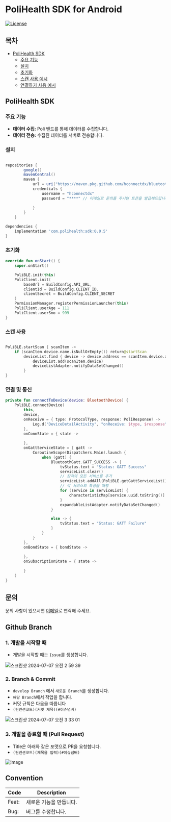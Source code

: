 
# PoliHealth SDK for Android

[![License](https://img.shields.io/badge/license-MIT-blue.svg)](LICENSE)

## 목차
- [PoliHealth SDK](#polihealth-sdk)
  - [주요 기능](#주요-기능)
  - [설치](#설치)
  - [초기화](#초기화)
  - [스캔 사용 예시](#스캔-사용)
  - [연결하기 사용 예시](#연결-및-통신)


## PoliHealth SDK

### 주요 기능
- **데이터 수집:** Poli 밴드를 통해 데이터를 수집합니다.
- **데이터 전송:** 수집된 데이터를 서버로 전송합니다.

### 설치
```groovy

repositories {
        google()
        mavenCentral()
        maven {
            url = uri("https://maven.pkg.github.com/hconnectdx/bluetooth-sdk-android")
            credentials {
                username = "hconnectdx"
                password = "****" // 이메일로 문의를 주시면 토큰을 발급해드립니다.
            
            }
        }
    }

dependencies {
    implementation 'com.polihealth:sdk:0.0.5'
}
```

### 초기화
```kotlin
override fun onStart() {
    super.onStart()

    PoliBLE.init(this)
    PoliClient.init(
        baseUrl = BuildConfig.API_URL,
        clientId = BuildConfig.CLIENT_ID,
        clientSecret = BuildConfig.CLIENT_SECRET
    )
    PermissionManager.registerPermissionLauncher(this)
    PoliClient.userAge = 111
    PoliClient.userSno = 999
}
```

### 스캔 사용
```kotlin

PoliBLE.startScan { scanItem ->
    if (scanItem.device.name.isNullOrEmpty()) return@startScan
        deviceList.find { device -> device.address == scanItem.device.address }?: run {
            deviceList.add(scanItem.device)
            deviceListAdapter.notifyDataSetChanged()
        }
}
```

### 연결 및 통신
```kotlin
private fun connectToDevice(device: BluetoothDevice) {
    PoliBLE.connectDevice(
        this,
        device,
        onReceive = { type: ProtocolType, response: PoliResponse? ->
            Log.d("DeviceDetailActivity", "onReceive: $type, $response")
        },
        onConnState = { state ->
         
        },
        onGattServiceState = { gatt ->
            CoroutineScope(Dispatchers.Main).launch {
                when (gatt) {
                    BluetoothGatt.GATT_SUCCESS -> {
                        tvStatus.text = "Status: GATT Success"
                        serviceList.clear()
                        // 장치의 모든 서비스를 추가
                        serviceList.addAll(PoliBLE.getGattServiceList())
                        // 각 서비스의 특성을 매핑
                        for (service in serviceList) {
                            characteristicMap[service.uuid.toString()] = service.characteristics
                        }
                        expandableListAdapter.notifyDataSetChanged()
                    }

                    else -> {
                        tvStatus.text = "Status: GATT Failure"
                    }
                }
            }
        },
        onBondState = { bondState ->
          
        },
        onSubscriptionState = { state ->
           
        }
    )
}
```

## 문의
문의 사항이 있으시면 [이메일](kmwdev@hconnect.co.kr)로 연락해 주세요.



## Github Branch

### 1. 개발을 시작할 때
- 개발을 시작할 때는 `Issue`를 생성합니다.

![스크린샷 2024-07-07 오전 2 59 39](https://github.com/Auction-shop-project/As_FE/assets/137240956/2cd78f3a-ec5d-47f4-95c6-b97fcf59f46c)

### 2. Branch & Commit
- `develop Branch` 에서 `새로운 Branch`를 생성합니다.
- `해당 Branch`에서 작업을 합니다.
- 커밋 규칙은 다음을 따릅니다
- `(컨벤션코드)(커밋 제목)(#이슈넘버)`
  
![스크린샷 2024-07-07 오전 3 33 01](https://github.com/Auction-shop-project/As_FE/assets/137240956/2e598b93-eb2a-4434-8bb2-4977933ef5ae)

  

### 3. 개발을 종료할 때 (Pull Request)

- Title은 아래와 같은 포맷으로 PR을 요청합니다.
- `(컨벤션코드)(제목을 입력)(#이슈넘버)`
  
![image](https://github.com/Auction-shop-project/As_FE/assets/137240956/4733648b-2ea5-4ad5-a01f-92f4845b0db3)


## Convention
| Code | Description |
| --- | --- |
| Feat: | 새로운 기능을 만듭니다. |
| Bug: | 버그를 수정합니다. |


